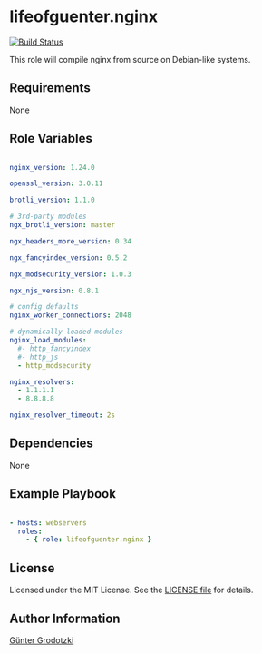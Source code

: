 # lifeofguenter.nginx

[![Build Status](https://travis-ci.com/lifeofguenter/ansible-role-nginx.svg?branch=main)](https://travis-ci.com/lifeofguenter/ansible-role-nginx)

This role will compile nginx from source on Debian-like systems.

## Requirements

None

## Role Variables

```yaml

nginx_version: 1.24.0

openssl_version: 3.0.11

brotli_version: 1.1.0

# 3rd-party modules
ngx_brotli_version: master

ngx_headers_more_version: 0.34

ngx_fancyindex_version: 0.5.2

ngx_modsecurity_version: 1.0.3

ngx_njs_version: 0.8.1

# config defaults
nginx_worker_connections: 2048

# dynamically loaded modules
nginx_load_modules:
  #- http_fancyindex
  #- http_js
  - http_modsecurity

nginx_resolvers:
  - 1.1.1.1
  - 8.8.8.8

nginx_resolver_timeout: 2s
```

## Dependencies

None

## Example Playbook

```yaml

- hosts: webservers
  roles:
    - { role: lifeofguenter.nginx }
```

## License

Licensed under the MIT License. See the [LICENSE file](LICENSE) for details.

## Author Information

[Günter Grodotzki](https://www.lifeofguenter.de)
